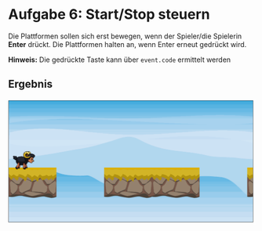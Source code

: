 # Aufgabe 6: Start/Stop steuern

Die Plattformen sollen sich erst bewegen, wenn der Spieler/die Spielerin **Enter** drückt. Die Plattformen halten an, wenn Enter erneut gedrückt wird.

**Hinweis:** Die gedrückte Taste kann über `event.code` ermittelt werden

## Ergebnis

![](Aufgabe6.gif)
